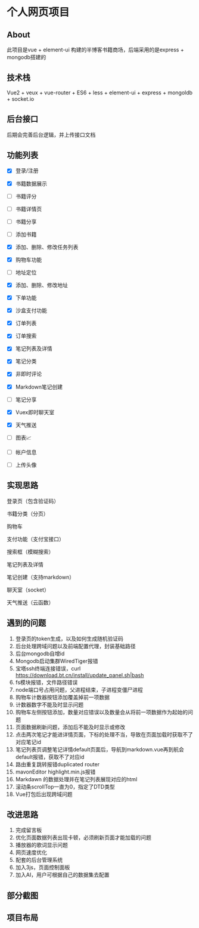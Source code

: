 # 个人网页项目

## About

此项目是vue + element-ui 构建的半博客书籍商场，后端采用的是express + mongodb搭建的

## 技术栈

Vue2 + veux + vue-router + ES6 + less + element-ui + express + mongoldb + socket.io

## 后台接口

后期会完善后台逻辑，并上传接口文档

## 功能列表

- [x] 登录/注册

- [x] 书籍数据展示
- [ ] 书籍评分
- [ ] 书籍详情页
- [ ] 书籍分享
- [ ] 添加书籍
- [x] 添加、删除、修改任务列表
- [x] 购物车功能
- [ ] 地址定位
- [x] 添加、删除、修改地址
- [x] 下单功能
- [x] 沙盒支付功能
- [x] 订单列表
- [x] 订单搜索

- [x] 笔记列表及详情
- [x] 笔记分类
- [x] 非即时评论
- [x] Markdown笔记创建
- [ ] 笔记分享
- [x] Vuex即时聊天室

- [x] 天气推送
- [ ] 图表📈
- [ ] 帐户信息
- [ ] 上传头像

## 实现思路

登录页（包含验证码）

书籍分类（分页）

购物车

支付功能（支付宝接口）

搜索框（模糊搜索）

笔记列表及详情

笔记创建（支持markdown）

聊天室（socket）

天气推送（云函数）

## 遇到的问题

1. 登录页的token生成，以及如何生成随机验证码
2. 后台处理跨域问题以及前端配置代理，封装基础路径
3. 后台mongodb自增id
4. Mongodb启动集群WiredTiger报错
5. 宝塔ssh终端连接错误，curl https://download.bt.cn/install/update_panel.sh|bash
6. fs模块报错，文件路径错误
7. node端口号占用问题，父进程结束，子进程变僵尸进程
8. 购物车计数器按钮添加覆盖掉前一项数据
9. 计数器数字不能及时显示问题
10. 购物车左侧按钮添加，数量对应错误以及数量会从将前一项数据作为起始的问题
11. 页面数据刷新问题，添加后不能及时显示或修改
12. 点击两次笔记才能进详情页面，下标的处理不当，导致在页面加载时获取不了对应笔记id
13. 笔记列表页调整笔记详情default页面后，导航到markdown.vue再到航会default报错，获取不了对应id
14. 路由重复跳转报错duplicated router
15. mavonEditor highlight.min.js报错
16. Markdawn 的数据处理并在笔记列表展现对应的html
17. 滚动条scrollTop一直为0，指定了DTD类型
18. Vue打包后出现跨域问题

## 改进思路

1. 完成留言板
2. 优化页面数据列表出现卡顿，必须刷新页面才能加载的问题
3. 播放器的歌词显示问题
4. 网页速度优化
5. 配套的后台管理系统
6. 加入3js，页面控制面板
7. 加入AI，用户可根据自己的数据集去配置

## 部分截图

## 项目布局

